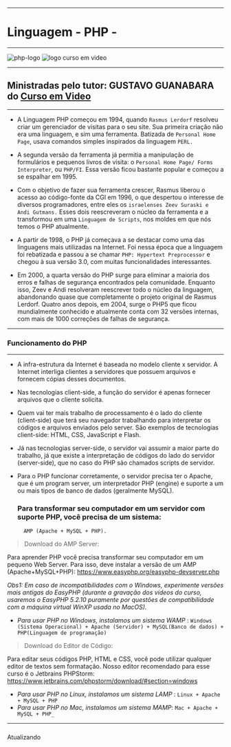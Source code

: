 ****
# **Linguagem** - PHP -
***
![php-logo](https://github.com/userdanixdev/Linguagem-PHP/assets/132594952/bc1ada11-efee-4397-b000-1f6d105b3720) ![logo curso em video](https://github.com/userdanixdev/Linguagem-PHP/assets/132594952/5f6db355-fbcd-45f5-aa79-d4ab8cd9fb23)

***
## Ministradas pelo tutor: GUSTAVO GUANABARA do [Curso em Video](https://https://www.cursoemvideo.com/)

***


* A Linguagem PHP começou em 1994, quando ``Rasmus Lerdorf`` resolveu criar um gerenciador de visitas para o seu site. Sua primeira criação não era uma linguagem, e sim uma ferramenta. Batizada de ``Personal Home Page``, usava comandos simples inspirados da linguagem ``PERL.`` 

* A segunda versão da ferramenta já permitia a manipulação de formulários e pequenos livros de visita: o ``Personal Home Page/ Forms Interpreter``, ou ``PHP/FI``. Essa versão ficou bastante popular e começou a se espalhar em 1995.

* Com o objetivo de fazer sua ferramenta crescer, Rasmus liberou o acesso ao código-fonte da CGI em 1996, o que despertou o interesse de diversos programadores, entre eles os ``israelenses Zeev Suraski e Andi Gutmans.`` Esses dois reescreveram o núcleo da ferramenta e a transformou em uma ``Linguagem de Scripts``, nos moldes em que nós temos o PHP atualmente. 

* A partir de 1998, o PHP já começava a se destacar como uma das linguagens mais utilizadas na Internet. Foi nessa época que a linguagem foi rebatizada e passou a se chamar ``PHP: Hypertext Preprocessor`` e chegou à sua versão 3.0, com muitas funcionalidades interessantes.

* Em 2000, a quarta versão do PHP surge para eliminar a maioria dos erros e falhas de segurança encontrados pela comunidade. Enquanto isso, Zeev e Andi resolveram reescrever todo o núcleo da linguagem, abandonando quase que completamente o projeto original de Rasmus Lerdorf. Quatro anos depois, em 2004, surge o PHP5 que ficou mundialmente conhecido e atualmente conta com 32 versões internas, com mais de 1000 correções de falhas de segurança.
***

### Funcionamento do PHP
***

* A infra-estrutura da Internet é baseada no modelo cliente x servidor. A Internet interliga clientes a servidores que possuem arquivos e fornecem cópias desses documentos.
  
* Nas tecnologias client-side, a função do servidor é apenas fornecer arquivos que o cliente solicita.
  
* Quem vai ter mais trabalho de processamento é o lado do cliente (client-side) que terá seu navegador trabalhando para interpretar os códigos e arquivos enviados pelo server. São exemplos de tecnologias client-side: HTML, CSS, JavaScript e Flash.
  
* Já nas tecnologias server-side, o servidor vai assumir a maior parte do trabalho, já que existe a interpretação de códigos do lado do servidor (server-side), que no caso do PHP são chamados scripts de servidor.
  
* Para o PHP funcionar corretamente, o servidor precisa ter o Apache, que é um program server, um interpretador PHP (engine) e suporte a um ou mais tipos de banco de dados (geralmente MySQL).

  ###  Para transformar seu computador em um servidor com suporte PHP, você precisa de um sistema:
        AMP (Apache + MySQL + PHP).

 > Download do AMP Server: 

Para aprender PHP você precisa transformar seu computador em um pequeno Web Server. Para isso, deve instalar a versão de um AMP (Apache+MySQL+PHP): https://www.easyphp.org/easyphp-devserver.php 

_Obs1: Em caso de incompatibilidades com o Windows, experimente versões mais antigas do EasyPHP (durante a gravação dos vídeos do curso, usaremos o EasyPHP 5.2.10 puramente por questões de compatibilidade com a máquina virtual WinXP usada no MacOS)._

*   _Para usar PHP no Windows, instalamos um sistema WAMP_ :
     ``Windows (Sistema Operacional) + Apache (Servidor) + MySQL(Banco de dados) + PHP(Linguagem de programação)``
   > Download do Editor de Código:

Para editar seus códigos PHP, HTML e CSS, você pode utilizar qualquer editor de textos sem formatação. Nosso editor recomendado para esse curso é o Jetbrains PHPStorm: https://www.jetbrains.com/phpstorm/download/#section=windows

*   _Para usar PHP no Linux, instalamos um sistema LAMP_ : ``Linux + Apache + MySQL + PHP``
*   _Para usar PHP no Mac, instalamos um sistema MAMP_: ``Mac + Apache + MySQL + PHP_``

***
###  
Atualizando
